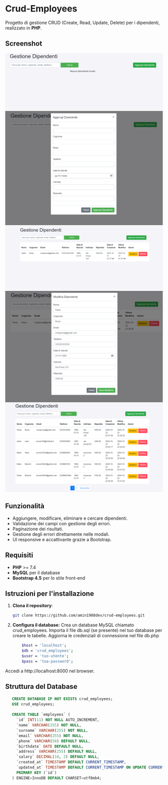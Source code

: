 # Crud-Employees

Progetto di gestione CRUD (Create, Read, Update, Delete) per i dipendenti, realizzato in **PHP**.

## Screenshot
![Schermata del risultato finale](assets/screenshots/home_senza_dipendenti.png)
![Schermata del risultato finale](assets/screenshots/add.png)
![Schermata del risultato finale](assets/screenshots/home_con_record.png)
![Schermata del risultato finale](assets/screenshots/edit.png)
![Schermata del risultato finale](assets/screenshots/paginazione.png)

## Funzionalità
- Aggiungere, modificare, eliminare e cercare dipendenti.
- Validazione dei campi con gestione degli errori.
- Paginazione dei risultati.
- Gestione degli errori direttamente nelle modali.
- UI responsive e accattivante grazie a Bootstrap.

## Requisiti
- **PHP** >= 7.4
- **MySQL** per il database
- **Bootstrap 4.5** per lo stile front-end

## Istruzioni per l'installazione

1. **Clona il repository**:
   ```bash
   git clone https://github.com/amin1988dev/crud-employees.git

2. **Configura il database:**
    Crea un database MySQL chiamato crud_employees.
    Importa il file db.sql (se presente) nel tuo database per creare le tabelle.
    Aggiorna le credenziali di connessione nel file db.php

    ```bash
        $host = 'localhost';
        $db = 'crud_employees';
        $user = 'tuo-utente';
        $pass = 'tua-password';
    
Accedi a http://localhost:8000 nel browser.



## Struttura del Database

```sql
   CREATE DATABASE IF NOT EXISTS crud_employees;
   USE crud_employees;
   
   CREATE TABLE `employees` (
     `id` INT(11) NOT NULL AUTO_INCREMENT,
     `name` VARCHAR(255) NOT NULL,
     `surname` VARCHAR(255) NOT NULL,
     `email` VARCHAR(255) NOT NULL,
     `phone` VARCHAR(50) DEFAULT NULL,
     `birthdate` DATE DEFAULT NULL,
     `address` VARCHAR(255) DEFAULT NULL,
     `salary` DECIMAL(10, 2) DEFAULT NULL,
     `created_at` TIMESTAMP DEFAULT CURRENT_TIMESTAMP,
     `updated_at` TIMESTAMP DEFAULT CURRENT_TIMESTAMP ON UPDATE CURRENT_TIMESTAMP,
     PRIMARY KEY (`id`)
   ) ENGINE=InnoDB DEFAULT CHARSET=utf8mb4;

